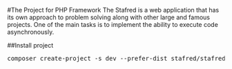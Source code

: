 #The Project for PHP Framework
The Stafred is a web application that has its own approach to problem solving along with other large and famous projects.
One of the main tasks is to implement the ability to execute code asynchronously.

##Install project
<pre>
composer create-project -s dev --prefer-dist stafred/stafred stafred
</pre>
